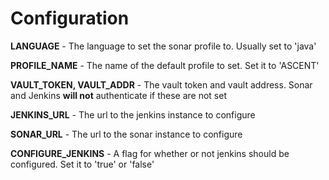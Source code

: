 # Configuration
**LANGUAGE** - The language to set the sonar profile to. Usually set to 'java'

**PROFILE_NAME** - The name of the default profile to set. Set it to 'ASCENT'

**VAULT_TOKEN, VAULT_ADDR** - The vault token and vault address. Sonar and Jenkins **will not** authenticate if these are not set

**JENKINS_URL** - The url to the jenkins instance to configure

**SONAR_URL** - The url to the sonar instance to configure

**CONFIGURE_JENKINS** - A flag for whether or not jenkins should be configured. Set it to 'true' or 'false'

